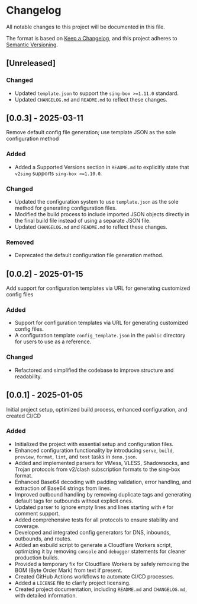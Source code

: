 # Changelog

All notable changes to this project will be documented in this file.

The format is based on [Keep a Changelog](https://keepachangelog.com/en/1.1.0/),
and this project adheres to [Semantic Versioning](https://semver.org/spec/v2.0.0.html).

## [Unreleased]

### Changed

- Updated `template.json` to support the `sing-box >=1.11.0` standard.
- Updated `CHANGELOG.md` and `README.md` to reflect these changes.

## [0.0.3] - 2025-03-11

Remove default config file generation; use template JSON as the sole configuration method

### Added

- Added a Supported Versions section in `README.md` to explicitly state that `v2sing` supports `sing-box >=1.10.0`.

### Changed

- Updated the configuration system to use `template.json` as the sole method for generating configuration files.
- Modified the build process to include imported JSON objects directly in the final build file instead of using a separate JSON file.
- Updated `CHANGELOG.md` and `README.md` to reflect these changes.

### Removed

- Deprecated the default configuration file generation method.

## [0.0.2] - 2025-01-15

Add support for configuration templates via URL for generating customized config files

### Added

- Support for configuration templates via URL for generating customized config files.
- A configuration template `config_template.json` in the `public` directory for users to use as a reference.

### Changed

- Refactored and simplified the codebase to improve structure and readability.

## [0.0.1] - 2025-01-05

Initial project setup, optimized build process, enhanced configuration, and created CI/CD

### Added

- Initialized the project with essential setup and configuration files.
- Enhanced configuration functionality by introducing `serve`, `build`, `preview`, `format`, `lint`, and `test` tasks in `deno.json`.
- Added and implemented parsers for VMess, VLESS, Shadowsocks, and Trojan protocols from v2/clash subscription formats to the sing-box format.
- Enhanced Base64 decoding with padding validation, error handling, and extraction of Base64 strings from lines.
- Improved outbound handling by removing duplicate tags and generating default tags for outbounds without explicit ones.
- Updated parser to ignore empty lines and lines starting with `#` for comment support.
- Added comprehensive tests for all protocols to ensure stability and coverage.
- Developed and integrated config generators for DNS, inbounds, outbounds, and routes.
- Added an esbuild script to generate a Cloudflare Workers script, optimizing it by removing `console` and `debugger` statements for cleaner production builds.
- Provided a temporary fix for Cloudflare Workers by safely removing the BOM (Byte Order Mark) from text if present.
- Created GitHub Actions workflows to automate CI/CD processes.
- Added a `LICENSE` file to clarify project licensing.
- Created project documentation, including `README.md` and `CHANGELOG.md`, with detailed information.
